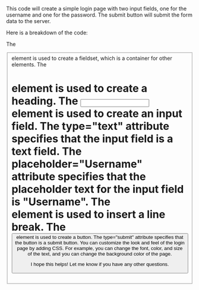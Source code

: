 This code will create a simple login page with two input fields, one for the username and one for the password. The submit button will submit the form data to the server.

Here is a breakdown of the code:

The <fieldset> element is used to create a fieldset, which is a container for other elements.
The <h1> element is used to create a heading.
The <input> element is used to create an input field. The type="text" attribute specifies that the input field is a text field. The placeholder="Username" attribute specifies that the placeholder text for the input field is "Username".
The <br> element is used to insert a line break.
The <button> element is used to create a button. The type="submit" attribute specifies that the button is a submit button.
You can customize the look and feel of the login page by adding CSS. For example, you can change the font, color, and size of the text, and you can change the background color of the page.

I hope this helps! Let me know if you have any other questions.

